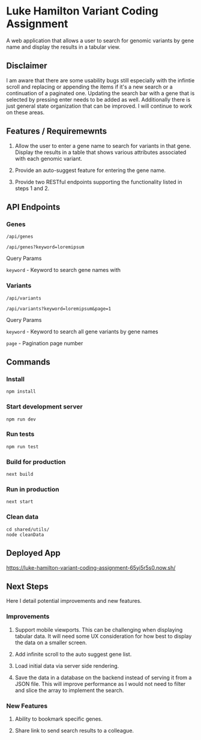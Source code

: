 # Luke Hamilton Variant Coding Assignment

A web application that allows a user to search for genomic variants by gene name and display the results in a tabular view.

## Disclaimer

I am aware that there are some usability bugs still especially with the infintie scroll and replacing or appending the items if it's a new search or a continuation of a paginated one. Updating the search bar with a gene that is selected by pressing enter needs to be added as well. Additionally there is just general state organization that can be improved. I will continue to work on these areas.

## Features / Requiremewnts

1. Allow the user to enter a gene name to search for variants in that gene. Display the results in a table that shows various attributes associated with each genomic variant.

2. Provide an auto-suggest feature for entering the gene name.

3. Provide two RESTful endpoints supporting the functionality listed in steps 1 and 2.

## API Endpoints

### Genes

`/api/genes`

`/api/genes?keyword=loremipsum`

Query Params

`keyword` - Keyword to search gene names with

### Variants

`/api/variants`

`/api/variants?keyword=loremipsum&page=1`

Query Params

`keyword` - Keyword to search all gene variants by gene names

`page` - Pagination page number

## Commands

### Install

`npm install`

### Start development server

`npm run dev`

### Run tests

`npm run test`

### Build for production

`next build`

### Run in production

`next start`

### Clean data

```
cd shared/utils/
node cleanData
```

## Deployed App

https://luke-hamilton-variant-coding-assignment-65yi5r5s0.now.sh/

## Next Steps

Here I detail potential improvements and new features.

### Improvements

1. Support mobile viewports. This can be challenging when displaying tabular data. It will need some UX consideration for how best to display the data on a smaller screen.

2. Add infinite scroll to the auto suggest gene list.

3. Load initial data via server side rendering.

4. Save the data in a database on the backend instead of serving it from a JSON file. This will improve performance as I would not need to filter and slice the array to implement the search.

### New Features

1. Ability to bookmark specific genes.

2. Share link to send search results to a colleague.
